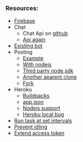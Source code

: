 ### Resources:
* [Firebase](https://danksinatra.firebaseio.com/?page=Hosting)
* Chat
	- Chat Api on [github](https://github.com/Schmavery/facebook-chat-api)
	- [Api again](https://www.npmjs.com/package/facebook-chat-api)
* [Existing bot](https://github.com/bsansouci/marc-zuckerbot/blob/master/server.js)
* Posting
	- [Example](http://code.runnable.com/UTlPM1-f2W1TAABY/post-on-facebook)
	- [With nodejs](http://stackoverflow.com/questions/26605805/automatic-post-to-my-facebook-page-from-node-js-server)
	- [Third party node sdk](https://github.com/Thuzi/facebook-node-sdk/)
	- [Another aparent clone](https://github.com/amachang/facebook-node-sdk)
	- [Fork](https://github.com/node-facebook/facebook-node-sdk)
* Heroku
	- [Buildpacks](https://devcenter.heroku.com/articles/buildpacks)
	- [app.json](https://devcenter.heroku.com/articles/app-json-schema)
	- [Nodejs support](https://devcenter.heroku.com/articles/nodejs-support#default-web-process-type)
	- [Heroku local bug](https://github.com/heroku/heroku/issues/1721)
* [Run task at set intervals](http://stackoverflow.com/questions/8011962/schedule-node-js-job-every-five-minutes)
* [Prevent idling](http://math.stackexchange.com/questions/ask)
* [Extend access token](https://unhosted.org/adventures/5/Facebook-and-Twitter-from-nodejs.html)